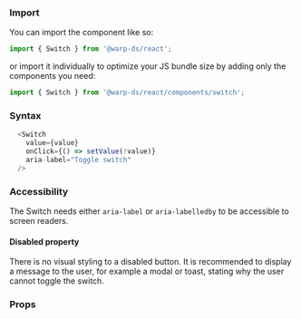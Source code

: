 ### Import

You can import the component like so:
```js
import { Switch } from '@warp-ds/react';
```

or import it individually to optimize your JS bundle size by adding only the components you need:
```js
import { Switch } from '@warp-ds/react/components/switch';

```

### Syntax

```js
  <Switch
    value={value}
    onClick={() => setValue(!value)}
    aria-label="Toggle switch"
  />
```

### Accessibility

The Switch needs either `aria-label` or `aria-labelledby` to be accessible to screen readers.

#### Disabled property

There is no visual styling to a disabled button.
It is recommended to display a message to the user, for example a modal or toast, stating why the user cannot toggle the switch.

### Props

<api-table type="react" component="Switch" />